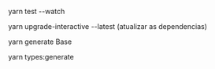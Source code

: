 
yarn test --watch

yarn upgrade-interactive --latest (atualizar as dependencias)

yarn generate Base

yarn types:generate
